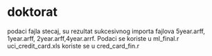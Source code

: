 # doktorat
podaci fajla stecaj, su rezultat  sukcesivnog importa fajlova  5year.arff, 1year.arff, 2year.arff,4year.arrf. Podaci se koriste u ml_final.r
uci_credit_card.xls koriste se u cred_card_fin.r
